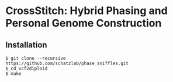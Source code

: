 # CrossStitch: Hybrid Phasing and Personal Genome Construction

## Installation

```
$ git clone --recursive https://github.com/schatzlab/phase_sniffles.git
$ cd vcf2diploid
$ make
```
